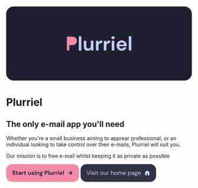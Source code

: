 ![](https://raw.githubusercontent.com/plurriel/.github/main/profile/banner.png)

<h1>Plurriel</h1>
<h2>The only e-mail app you'll need</h2>

Whether you're a small business aiming to apprear professional, or an individual looking to take control over their e-mails, Plurriel will suit you.

Our mission is to free e-mail whilst keeping it as private as possible

[![Start using Plurriel](https://raw.githubusercontent.com/plurriel/.github/main/profile/signup.png)](https://plurriel.email/signup) [![Visit our home page](https://raw.githubusercontent.com/plurriel/.github/main/profile/visit_home.png)](https://plurriel.email/)

